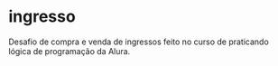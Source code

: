 # ingresso
Desafio de compra e venda de ingressos feito no curso de praticando lógica de programação da Alura.
